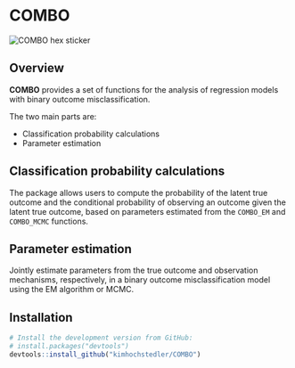COMBO
==================================================
![COMBO hex sticker](https://github.com/kimhochstedler/COMBO/blob/main/logo.png?raw=true)

Overview
--------------------------------------------------

**COMBO** provides a set of functions for the analysis of regression models with binary outcome misclassification. 

The two main parts are:

- Classification probability calculations
- Parameter estimation 


Classification probability calculations
--------------------------------------------------
The package allows users to compute the probability of the latent true outcome and the conditional probability of observing an outcome given the latent true outcome, based on parameters estimated from the `COMBO_EM` and `COMBO_MCMC` functions.


Parameter estimation 
--------------------------------------------------
Jointly estimate parameters from the true outcome and observation mechanisms, respectively, in a binary outcome misclassification model using the EM algorithm or MCMC. 

Installation
--------------------------------------------------

``` r
# Install the development version from GitHub:
# install.packages("devtools")
devtools::install_github("kimhochstedler/COMBO")
```
